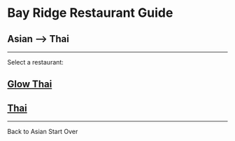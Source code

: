 # Bay Ridge Restaurant Guide
## Asian --> Thai
---
Select a restaurant:
## [Glow Thai](http://www.glowthairestaurant.com/)
## [Thai](https://thepnewyork.com/)
---
Back to Asian
Start Over

